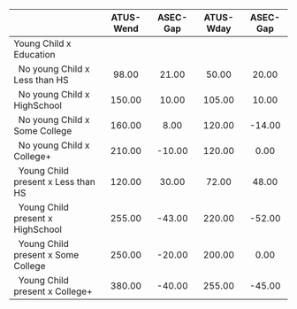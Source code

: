
|                      |    ATUS-Wend |     ASEC-Gap |    ATUS-Wday |     ASEC-Gap |
| -------------------- | :----------: | :----------: | :----------: | :----------: |
| Young Child x Education |              |              |              |              |
| &nbsp;&nbsp;No young Child x Less than HS |        98.00 |        21.00 |        50.00 |        20.00 |
| &nbsp;&nbsp;No young Child x HighSchool |       150.00 |        10.00 |       105.00 |        10.00 |
| &nbsp;&nbsp;No young Child x Some College |       160.00 |         8.00 |       120.00 |       -14.00 |
| &nbsp;&nbsp;No young Child x College+ |       210.00 |       -10.00 |       120.00 |         0.00 |
| &nbsp;&nbsp;Young Child present x Less than HS |       120.00 |        30.00 |        72.00 |        48.00 |
| &nbsp;&nbsp;Young Child present x HighSchool |       255.00 |       -43.00 |       220.00 |       -52.00 |
| &nbsp;&nbsp;Young Child present x Some College |       250.00 |       -20.00 |       200.00 |         0.00 |
| &nbsp;&nbsp;Young Child present x College+ |       380.00 |       -40.00 |       255.00 |       -45.00 |

